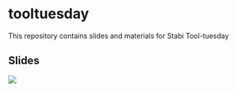 # tooltuesday

This repository contains slides and materials for Stabi Tool-tuesday

## Slides
![](https://r0man-ist.github.io/tooltuesday/)